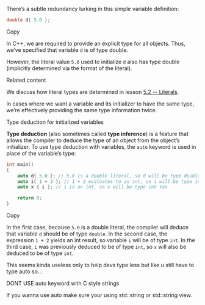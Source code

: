 

There’s a subtle redundancy lurking in this simple variable definition:

```cpp
double d{ 5.0 };
```

Copy

In C++, we are required to provide an explicit type for all objects. Thus, we’ve specified that variable `d` is of type double.

However, the literal value `5.0` used to initialize `d` also has type double (implicitly determined via the format of the literal).

Related content

We discuss how literal types are determined in lesson [5.2 -- Literals](https://www.learncpp.com/cpp-tutorial/literals/).

In cases where we want a variable and its initializer to have the same type, we’re effectively providing the same type information twice.


Type deduction for initialized variables

**Type deduction** (also sometimes called **type inference**) is a feature that allows the compiler to deduce the type of an object from the object’s initializer. To use type deduction with variables, the `auto` keyword is used in place of the variable’s type:

```cpp
int main()
{
    auto d{ 5.0 }; // 5.0 is a double literal, so d will be type double
    auto i{ 1 + 2 }; // 1 + 2 evaluates to an int, so i will be type int
    auto x { i }; // i is an int, so x will be type int too

    return 0;
}
```

Copy

In the first case, because `5.0` is a double literal, the compiler will deduce that variable `d` should be of type `double`. In the second case, the expression `1 + 2` yields an int result, so variable `i` will be of type `int`. In the third case, `i` was previously deduced to be of type `int`, so `x` will also be deduced to be of type `int`.


This seems kinda useless only to help devs type less but like u still have to type auto so...


DONT USE auto keyword with C style strings



If you wanna use auto make sure your using std::string or std::string view.


